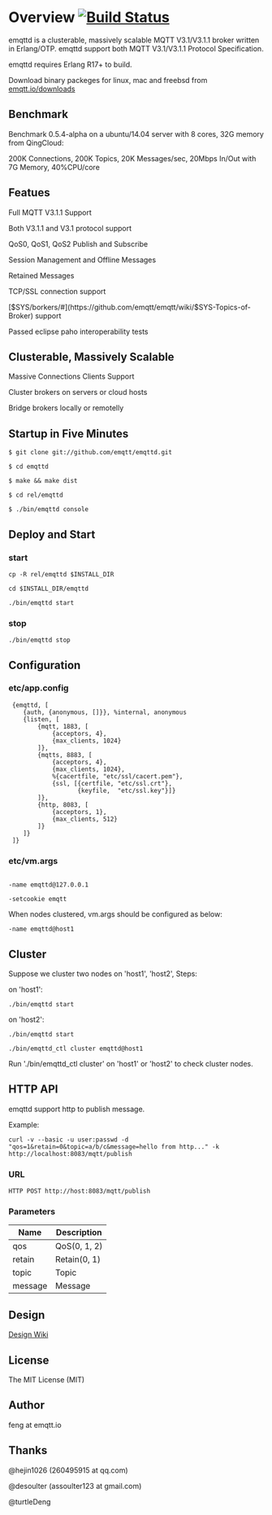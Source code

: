 # Overview [![Build Status](https://travis-ci.org/emqtt/emqttd.svg?branch=master)](https://travis-ci.org/emqtt/emqttd)

emqttd is a clusterable, massively scalable MQTT V3.1/V3.1.1 broker written in Erlang/OTP. emqttd support both MQTT V3.1/V3.1.1 Protocol Specification.

emqttd requires Erlang R17+ to build.

Download binary packeges for linux, mac and freebsd from [emqtt.io/downloads](http://emqtt.io/downloads)


## Benchmark

Benchmark 0.5.4-alpha on a ubuntu/14.04 server with 8 cores, 32G memory from QingCloud:

200K Connections, 200K Topics, 20K Messages/sec, 20Mbps In/Out with 7G Memory, 40%CPU/core


## Featues

Full MQTT V3.1.1 Support

Both V3.1.1 and V3.1 protocol support

QoS0, QoS1, QoS2 Publish and Subscribe

Session Management and Offline Messages

Retained Messages

TCP/SSL connection support

[$SYS/borkers/#](https://github.com/emqtt/emqtt/wiki/$SYS-Topics-of-Broker) support

Passed eclipse paho interoperability tests


## Clusterable, Massively Scalable

Massive Connections Clients Support

Cluster brokers on servers or cloud hosts

Bridge brokers locally or remotelly


## Startup in Five Minutes

```
$ git clone git://github.com/emqtt/emqttd.git

$ cd emqttd

$ make && make dist

$ cd rel/emqttd

$ ./bin/emqttd console
```

## Deploy and Start

### start

```
cp -R rel/emqttd $INSTALL_DIR

cd $INSTALL_DIR/emqttd

./bin/emqttd start

```

### stop

```
./bin/emqttd stop

```

## Configuration

### etc/app.config

```
 {emqttd, [
    {auth, {anonymous, []}}, %internal, anonymous
    {listen, [
        {mqtt, 1883, [
            {acceptors, 4},
            {max_clients, 1024}
        ]},
        {mqtts, 8883, [
            {acceptors, 4},
            {max_clients, 1024},
            %{cacertfile, "etc/ssl/cacert.pem"}, 
            {ssl, [{certfile, "etc/ssl.crt"},
                   {keyfile,  "etc/ssl.key"}]}
        ]},
        {http, 8083, [
            {acceptors, 1},
            {max_clients, 512}
        ]}
    ]}
 ]}

```

### etc/vm.args

```

-name emqttd@127.0.0.1

-setcookie emqtt

```

When nodes clustered, vm.args should be configured as below:

```
-name emqttd@host1
```

## Cluster

Suppose we cluster two nodes on 'host1', 'host2', Steps:

on 'host1':

```
./bin/emqttd start
```

on 'host2':

```
./bin/emqttd start

./bin/emqttd_ctl cluster emqttd@host1
```

Run './bin/emqttd_ctl cluster' on 'host1' or 'host2' to check cluster nodes.

## HTTP API

emqttd support http to publish message.

Example:

```
curl -v --basic -u user:passwd -d "qos=1&retain=0&topic=a/b/c&message=hello from http..." -k http://localhost:8083/mqtt/publish
```

### URL

```
HTTP POST http://host:8083/mqtt/publish
```

### Parameters

Name    |  Description
--------|---------------
qos     |  QoS(0, 1, 2)
retain  |  Retain(0, 1)
topic   |  Topic
message |  Message

## Design

[Design Wiki](https://github.com/emqtt/emqttd/wiki)

## License

The MIT License (MIT)

## Author

feng at emqtt.io

## Thanks

@hejin1026 (260495915 at qq.com)

@desoulter (assoulter123 at gmail.com)

@turtleDeng

